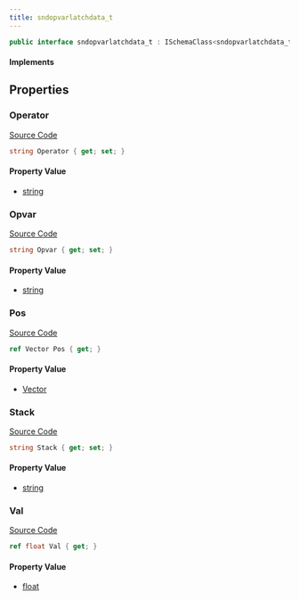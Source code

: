```yaml
---
title: sndopvarlatchdata_t
---
```


```csharp
public interface sndopvarlatchdata_t : ISchemaClass<sndopvarlatchdata_t>, ISchemaField, ISchemaClass, INativeHandle
```

#### Implements

## Properties

### Operator

[Source Code](https://github.com/swiftly-solution/swiftlys2/blob/beta/managed/src/SwiftlyS2.Generated/Schemas/Interfaces/sndopvarlatchdata_t.cs#L18)

```csharp
string Operator { get; set; }
```

#### Property Value

- [string](https://learn.microsoft.com/dotnet/api/system.string)

### Opvar

[Source Code](https://github.com/swiftly-solution/swiftlys2/blob/beta/managed/src/SwiftlyS2.Generated/Schemas/Interfaces/sndopvarlatchdata_t.cs#L20)

```csharp
string Opvar { get; set; }
```

#### Property Value

- [string](https://learn.microsoft.com/dotnet/api/system.string)

### Pos

[Source Code](https://github.com/swiftly-solution/swiftlys2/blob/beta/managed/src/SwiftlyS2.Generated/Schemas/Interfaces/sndopvarlatchdata_t.cs#L24)

```csharp
ref Vector Pos { get; }
```

#### Property Value

- [Vector](/docs/api/shared/natives/vector)

### Stack

[Source Code](https://github.com/swiftly-solution/swiftlys2/blob/beta/managed/src/SwiftlyS2.Generated/Schemas/Interfaces/sndopvarlatchdata_t.cs#L16)

```csharp
string Stack { get; set; }
```

#### Property Value

- [string](https://learn.microsoft.com/dotnet/api/system.string)

### Val

[Source Code](https://github.com/swiftly-solution/swiftlys2/blob/beta/managed/src/SwiftlyS2.Generated/Schemas/Interfaces/sndopvarlatchdata_t.cs#L22)

```csharp
ref float Val { get; }
```

#### Property Value

- [float](https://learn.microsoft.com/dotnet/api/system.single)

